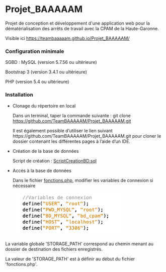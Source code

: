 # Projet_BAAAAAM
Projet de conception et développement d'une application web pour la dématérialisation des arrêts de travail avec la CPAM de la Haute-Garonne.

Visible ici https://teambaaaaam.github.io/Projet_BAAAAAM/
<h3>Configuration minimale</h3>
<p>SGBD : MySQL (version 5.7.56 ou ultérieure)</p>
<p>Bootstrap 3 (version 3.4.1 ou ultérieure)</p>
<p>PHP (version 5.4 ou ultérieure)</p>

<h3>Installation</h3>
<ul><li>Clonage du répertoire en local</li>
<p>Dans un terminal, taper la commande suivante :
  git clone <a href="https://github.com/TeamBAAAAAM/Projet_BAAAAAM.git">https://github.com/TeamBAAAAAM/Projet_BAAAAAM.git</a> 
</p>
<p>Il est également possible d’utiliser le lien suivant https://github.com/TeamBAAAAAM/Projet_BAAAAAM.git pour cloner le dossier contenant les différentes pages à l’aide d’un IDE.</p>

<li>Création de la base de données</li>
<p> Script de création : <a href="bd_cpam/ScriptCreationBD.sql">ScriptCreationBD.sql</a></p>
<li>Accès à la base de données</li>
<p>Dans le fichier <a href="fonctions.php">fonctions.php</a>, modifier les variables de connexion si nécessaire</p>
<img src="README_img/var_connexion.png" width="350px">
</ul>

<p> La variable globale 'STORAGE_PATH' correspond au chemin menant au dossier de destination des fichiers enregistrés. </p>
<p> La valeur de 'STORAGE_PATH' est à définir au début du fichier 'fonctions.php'. </p>

